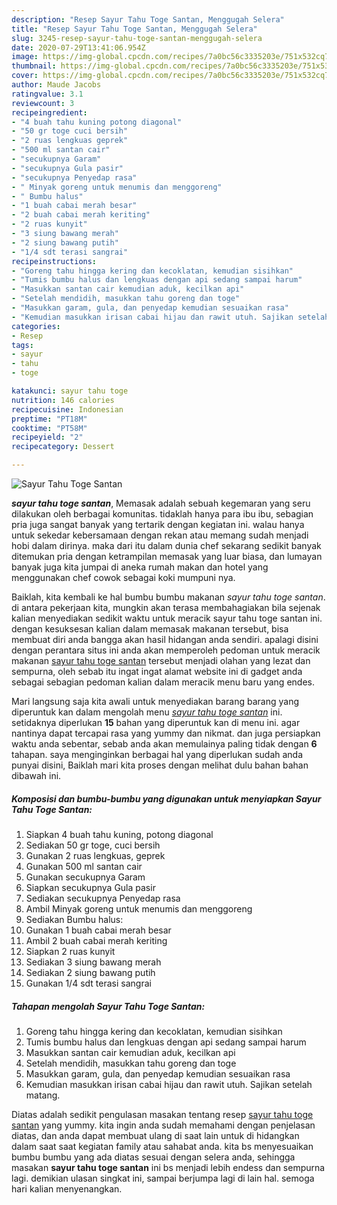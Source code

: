 ```yaml
---
description: "Resep Sayur Tahu Toge Santan, Menggugah Selera"
title: "Resep Sayur Tahu Toge Santan, Menggugah Selera"
slug: 3245-resep-sayur-tahu-toge-santan-menggugah-selera
date: 2020-07-29T13:41:06.954Z
image: https://img-global.cpcdn.com/recipes/7a0bc56c3335203e/751x532cq70/sayur-tahu-toge-santan-foto-resep-utama.jpg
thumbnail: https://img-global.cpcdn.com/recipes/7a0bc56c3335203e/751x532cq70/sayur-tahu-toge-santan-foto-resep-utama.jpg
cover: https://img-global.cpcdn.com/recipes/7a0bc56c3335203e/751x532cq70/sayur-tahu-toge-santan-foto-resep-utama.jpg
author: Maude Jacobs
ratingvalue: 3.1
reviewcount: 3
recipeingredient:
- "4 buah tahu kuning potong diagonal"
- "50 gr toge cuci bersih"
- "2 ruas lengkuas geprek"
- "500 ml santan cair"
- "secukupnya Garam"
- "secukupnya Gula pasir"
- "secukupnya Penyedap rasa"
- " Minyak goreng untuk menumis dan menggoreng"
- " Bumbu halus"
- "1 buah cabai merah besar"
- "2 buah cabai merah keriting"
- "2 ruas kunyit"
- "3 siung bawang merah"
- "2 siung bawang putih"
- "1/4 sdt terasi sangrai"
recipeinstructions:
- "Goreng tahu hingga kering dan kecoklatan, kemudian sisihkan"
- "Tumis bumbu halus dan lengkuas dengan api sedang sampai harum"
- "Masukkan santan cair kemudian aduk, kecilkan api"
- "Setelah mendidih, masukkan tahu goreng dan toge"
- "Masukkan garam, gula, dan penyedap kemudian sesuaikan rasa"
- "Kemudian masukkan irisan cabai hijau dan rawit utuh. Sajikan setelah matang."
categories:
- Resep
tags:
- sayur
- tahu
- toge

katakunci: sayur tahu toge 
nutrition: 146 calories
recipecuisine: Indonesian
preptime: "PT18M"
cooktime: "PT58M"
recipeyield: "2"
recipecategory: Dessert

---
```



![Sayur Tahu Toge Santan](https://img-global.cpcdn.com/recipes/7a0bc56c3335203e/751x532cq70/sayur-tahu-toge-santan-foto-resep-utama.jpg)

<b><i>sayur tahu toge santan</i></b>, Memasak adalah sebuah kegemaran yang seru dilakukan oleh berbagai komunitas. tidaklah hanya para ibu ibu, sebagian pria juga sangat banyak yang tertarik dengan kegiatan ini. walau hanya untuk sekedar kebersamaan dengan rekan atau memang sudah menjadi hobi dalam dirinya. maka dari itu dalam dunia chef sekarang sedikit banyak ditemukan pria dengan ketrampilan memasak yang luar biasa, dan lumayan banyak juga kita jumpai di aneka rumah makan dan hotel yang menggunakan chef cowok sebagai koki mumpuni nya.



Baiklah, kita kembali ke hal bumbu bumbu makanan <i>sayur tahu toge santan</i>. di antara pekerjaan kita, mungkin akan terasa membahagiakan bila sejenak kalian menyediakan sedikit waktu untuk meracik sayur tahu toge santan ini. dengan kesuksesan kalian dalam memasak makanan tersebut, bisa membuat diri anda bangga akan hasil hidangan anda sendiri. apalagi disini dengan perantara situs ini anda akan memperoleh pedoman untuk meracik makanan <u>sayur tahu toge santan</u> tersebut menjadi olahan yang lezat dan sempurna, oleh sebab itu ingat ingat alamat website ini di gadget anda sebagai sebagian pedoman kalian dalam meracik menu baru yang endes.


Mari langsung saja kita awali untuk menyediakan barang barang yang diperuntuk kan dalam mengolah menu <u><i>sayur tahu toge santan</i></u> ini. setidaknya diperlukan <b>15</b> bahan yang diperuntuk kan di menu ini. agar nantinya dapat tercapai rasa yang yummy dan nikmat. dan juga persiapkan waktu anda sebentar, sebab anda akan memulainya paling tidak dengan <b>6</b> tahapan. saya menginginkan berbagai hal yang diperlukan sudah anda punyai disini, Baiklah mari kita proses dengan melihat dulu bahan bahan dibawah ini.

<!--inarticleads1-->

##### Komposisi dan bumbu-bumbu yang digunakan untuk menyiapkan Sayur Tahu Toge Santan:

1. Siapkan 4 buah tahu kuning, potong diagonal
1. Sediakan 50 gr toge, cuci bersih
1. Gunakan 2 ruas lengkuas, geprek
1. Gunakan 500 ml santan cair
1. Gunakan secukupnya Garam
1. Siapkan secukupnya Gula pasir
1. Sediakan secukupnya Penyedap rasa
1. Ambil  Minyak goreng untuk menumis dan menggoreng
1. Sediakan  Bumbu halus:
1. Gunakan 1 buah cabai merah besar
1. Ambil 2 buah cabai merah keriting
1. Siapkan 2 ruas kunyit
1. Sediakan 3 siung bawang merah
1. Sediakan 2 siung bawang putih
1. Gunakan 1/4 sdt terasi sangrai




<!--inarticleads2-->

##### Tahapan mengolah Sayur Tahu Toge Santan:

1. Goreng tahu hingga kering dan kecoklatan, kemudian sisihkan
1. Tumis bumbu halus dan lengkuas dengan api sedang sampai harum
1. Masukkan santan cair kemudian aduk, kecilkan api
1. Setelah mendidih, masukkan tahu goreng dan toge
1. Masukkan garam, gula, dan penyedap kemudian sesuaikan rasa
1. Kemudian masukkan irisan cabai hijau dan rawit utuh. Sajikan setelah matang.




Diatas adalah sedikit pengulasan masakan tentang resep <u>sayur tahu toge santan</u> yang yummy. kita ingin anda sudah memahami dengan penjelasan diatas, dan anda dapat membuat ulang di saat lain untuk di hidangkan dalam saat saat kegiatan family atau sahabat anda. kita bs menyesuaikan bumbu bumbu yang ada diatas sesuai dengan selera anda, sehingga masakan <b>sayur tahu toge santan</b> ini bs menjadi lebih endess dan sempurna lagi. demikian ulasan singkat ini, sampai berjumpa lagi di lain hal. semoga hari kalian menyenangkan.
